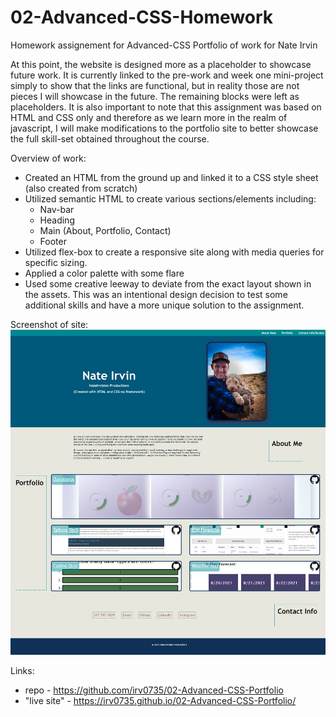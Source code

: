 # 02-Advanced-CSS-Homework
Homework assignement for Advanced-CSS
Portfolio of work for Nate Irvin

At this point, the website is designed more as a placeholder to showcase future work.  It is currently linked to the pre-work and week one mini-project simply to show that the links are functional, but in reality those are not pieces I will showcase in the future.  The remaining blocks were left as placeholders. It is also important to note that this assignment was based on HTML and CSS only and therefore as we learn more in the realm of javascript, I will make modifications to the portfolio site to better showcase the full skill-set obtained throughout the course. 

Overview of work: 
* Created an HTML from the ground up and linked it to a CSS style sheet (also created from scratch)
* Utilized semantic HTML to create various sections/elements including: 
    * Nav-bar
    * Heading
    * Main (About, Portfolio, Contact)
    * Footer
* Utilized flex-box to create a responsive site along with media queries for specific sizing. 
* Applied a color palette with some flare 
* Used some creative leeway to deviate from the exact layout shown in the assets. This was an intentional design decision to test some additional skills and have a more unique solution to the assignment.

Screenshot of site: 
![Portfolio-screenshot](./Assets/portfolio-screenshot.png)

Links: 
* repo - https://github.com/irv0735/02-Advanced-CSS-Portfolio
* "live site" - https://irv0735.github.io/02-Advanced-CSS-Portfolio/


